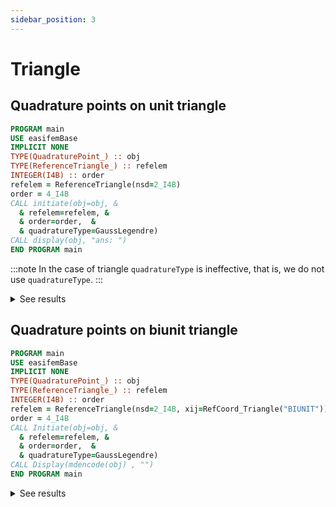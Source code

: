 ```yaml
---
sidebar_position: 3
---
```


# Triangle

## Quadrature points on unit triangle

```fortran
PROGRAM main
USE easifemBase
IMPLICIT NONE
TYPE(QuadraturePoint_) :: obj
TYPE(ReferenceTriangle_) :: refelem
INTEGER(I4B) :: order
refelem = ReferenceTriangle(nsd=2_I4B)
order = 4_I4B
CALL initiate(obj=obj, &
  & refelem=refelem, &
  & order=order,  &
  & quadratureType=GaussLegendre)
CALL display(obj, "ans: ")
END PROGRAM main
```

:::note
In the case of triangle `quadratureType` is ineffective, that is, we do not use `quadratureType`.
:::

<details>
<summary>See results</summary>
<div>

|    |             |             |             |         |         |         |
| -- | ----------- | ----------- | ----------- | ------- | ------- | ------- |
| x1 | 9.15762E-02 | 0.81685     | 9.15762E-02 | 0.44595 | 0.44595 | 0.1081  |
| x2 | 9.15762E-02 | 9.15762E-02 | 0.81685     | 0.1081  | 0.44595 | 0.44595 |
| w  | 5.49759E-02 | 5.49759E-02 | 5.49759E-02 | 0.11169 | 0.11169 | 0.11169 |

</div>
</details>

## Quadrature points on biunit triangle

```fortran
PROGRAM main
USE easifemBase
IMPLICIT NONE
TYPE(QuadraturePoint_) :: obj
TYPE(ReferenceTriangle_) :: refelem
INTEGER(I4B) :: order
refelem = ReferenceTriangle(nsd=2_I4B, xij=RefCoord_Triangle("BIUNIT"))
order = 4_I4B
CALL Initiate(obj=obj, &
  & refelem=refelem, &
  & order=order,  &
  & quadratureType=GaussLegendre)
CALL Display(mdencode(obj) , "")
END PROGRAM main
```

<details>
<summary>See results</summary>
<div>

|    |          |          |          |          |         |          |
| -- | -------- | -------- | -------- | -------- | ------- | -------- |
| x1 | -0.81685 | 0.6337   | -0.81685 | -0.1081  | -0.1081 | -0.78379 |
| x2 | -0.81685 | -0.81685 | 0.6337   | -0.78379 | -0.1081 | -0.1081  |
| w  | 0.2199   | 0.2199   | 0.2199   | 0.44676  | 0.44676 | 0.44676  |

</div>
</details>
